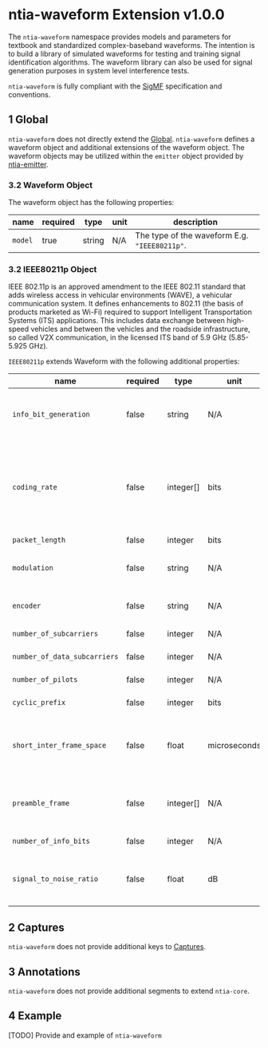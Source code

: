 # ntia-waveform Extension v1.0.0
The `ntia-waveform` namespace provides models and parameters for textbook and standardized complex-baseband waveforms. The intention is to build a library of simulated waveforms for testing and training signal identification algorithms. The waveform library can also be used for signal generation purposes in system level interference tests.   

`ntia-waveform` is fully compliant with the [SigMF](https://github.com/gnuradio/SigMF/blob/master/sigmf-spec.md#namespaces) specification and conventions.

## 1 Global
`ntia-waveform` does not directly extend the [Global](https://github.com/gnuradio/SigMF/blob/master/sigmf-spec.md#global-object). `ntia-waveform` defines a waveform object and additional extensions of the waveform object.  The waveform objects may be utilized within the `emitter` object provided by [ntia-emitter](ntia-emitter.sigmf-ext.md).

### 3.2 Waveform Object
The waveform object has the following properties:

|name|required|type|unit|description|
|----|--------------|-------|-------|-----------|
|`model`|true|string|N/A|The type of the waveform E.g. `"IEEE80211p"`.|


### 3.2 IEEE80211p Object
IEEE 802.11p is an approved amendment to the IEEE 802.11 standard that adds wireless access in vehicular environments (WAVE), a vehicular communication system. It defines enhancements to 802.11 (the basis of products marketed as Wi-Fi) required to support Intelligent Transportation Systems (ITS) applications. This includes data exchange between high-speed vehicles and between the vehicles and the roadside infrastructure, so called V2X communication, in the licensed ITS band of 5.9 GHz (5.85-5.925 GHz). 

`IEEE80211p` extends Waveform with the following additional properties:

|name|required|type|unit|description|
|----|--------------|-------|-------|-----------|
|`info_bit_generation`|false|string|N/A|Model that defines information bit generation. E.g. `"PN"`.|
|`coding_rate`|false|integer[]|bits|An integer[] of length 2 of the form [k, n] that describes an encoder that generates n bits of data for every k bits of useful information.|
|`packet_length`|false|integer|bits|Packet length.|
|`modulation`|false|string|N/A|Modulation, e.g., `"BPSK"`, `"QPSK"`, `"16QAM"`, `"64QAM"`.|
|`encoder`|false|string|N/A|Description of encoder. E.g. `"Convolutional"`.|
|`number_of_subcarriers`|false|integer|N/A|Number of subcarriers.|
|`number_of_data_subcarriers`|false|integer|N/A|Number of data subcarriers.|
|`number_of_pilots`|false|integer|N/A|Number of pilots.|
|`cyclic_prefix`|false|integer|bits|Size of cyclic prefix.|
|`short_inter_frame_space`|false|float|microseconds|Time required to process a received frame and to respond with a response frame.|
|`preamble_frame`|false|integer[]|N/A|Preamble of 0's and 1's used for synchronization and id beginning of frame.|
|`number_of_info_bits`|false|integer|N/A|Number of information bits.|
|`signal_to_noise_ratio`|false|float|dB|Signal-to-noise ratio. If unspecified, assumed no noise present.|


## 2 Captures
`ntia-waveform` does not provide additional keys to [Captures](https://github.com/gnuradio/SigMF/blob/master/sigmf-spec.md#captures-array).

## 3 Annotations
`ntia-waveform` does not provide additional segments to extend `ntia-core`.

## 4 Example
[TODO] Provide and example of `ntia-waveform`
